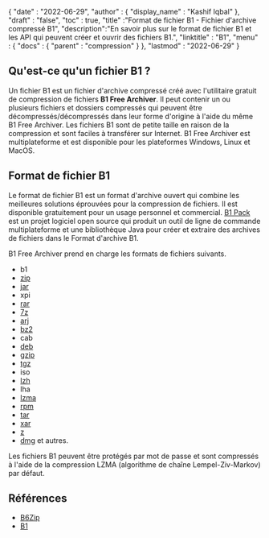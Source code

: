 {
  "date" : "2022-06-29",
  "author" : {
    "display_name" : "Kashif Iqbal"
},
  "draft" : "false",
  "toc" : true,
  "title" :"Format de fichier B1 - Fichier d'archive compressé B1",
  "description":"En savoir plus sur le format de fichier B1 et les API qui peuvent créer et ouvrir des fichiers B1.",
  "linktitle" : "B1",
  "menu" : {
    "docs" : {
      "parent" : "compression"
}
},
  "lastmod" : "2022-06-29"
}

## Qu'est-ce qu'un fichier B1 ?

Un fichier B1 est un fichier d'archive compressé créé avec l'utilitaire gratuit de compression de fichiers **B1 Free Archiver**. Il peut contenir un ou plusieurs fichiers et dossiers compressés qui peuvent être décompressés/décompressés dans leur forme d'origine à l'aide du même B1 Free Archiver. Les fichiers B1 sont de petite taille en raison de la compression et sont faciles à transférer sur Internet. B1 Free Archiver est multiplateforme et est disponible pour les plateformes Windows, Linux et MacOS.

## Format de fichier B1

Le format de fichier B1 est un format d'archive ouvert qui combine les meilleures solutions éprouvées pour la compression de fichiers. Il est disponible gratuitement pour un usage personnel et commercial. [B1 Pack](https://github.com/b1-pack/b1-pack) est un projet logiciel open source qui produit un outil de ligne de commande multiplateforme et une bibliothèque Java pour créer et extraire des archives de fichiers dans le Format d'archive B1.

B1 Free Archiver prend en charge les formats de fichiers suivants.

* b1
* [zip](/fr/compression/zip/)
* [jar](/fr/programming/jar/)
* xpi
* [rar](/fr/compression/rar/)
* [7z](/fr/compression/7z/)
* [arj](/fr/compression/arj/)
* [bz2](/fr/compression/bz2/)
* cab
* [deb](/fr/compression/deb/)
* [gzip](/fr/compression/gzip/)
* [tgz](/fr/compression/tgz/)
* iso
* [lzh](/fr/compression/lzh/)
* lha
* [lzma](/fr/compression/lzma/)
* [rpm](/fr/compression/rpm/)
* [tar](/fr/compression/tar/)
* [xar](/fr/compression/xar/)
* [z](/fr/compression/z/)
* [dmg](/fr/compression/dmg/) et autres.

Les fichiers B1 peuvent être protégés par mot de passe et sont compressés à l'aide de la compression LZMA (algorithme de chaîne Lempel-Ziv-Markov) par défaut.

## Références

* [B6Zip](http://b6zip.com)
* [B1](https://b1.org/)

